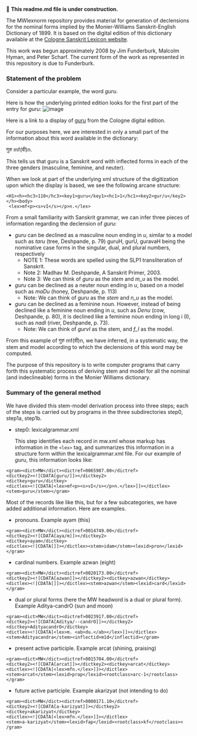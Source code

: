 
:construction: **This readme.md file is under construction.**

The MWlexnorm repository provides material for generation of declensions
for the nominal forms implied by the Monier-Williams Sanskrit-English Dictionary
of 1899.  It is based on the digital edition of this dictionary available at
the [Cologne Sanskrit Lexicon website](http://www.sanskrit-lexicon.uni-koeln.de/).

This work was begun approximately 2008 by Jim Funderburk, Malcolm Hyman, and
Peter Scharf. The current form of the work as represented in this repository
is due to Funderburk.

### Statement of the problem

Consider a particular example, the word *guru*.  

Here is how the underlying printed edition looks for the first part of the entry for *guru*:
![image](https://cloud.githubusercontent.com/assets/6393033/10209289/d49cc7e4-67a7-11e5-8146-a23a8aa5c3b4.png)

Here is a link to a display of [guru](http://www.sanskrit-lexicon.uni-koeln.de/scans/MWScan/2014/web/webtc/indexcaller.php?key=guru) from the Cologne digital
edition.

For our purposes here, we are interested in only a small part of the 
information about this word available in the dictionary:

गुरु mf(वी)n. 

This tells us that guru is a Sanskrit word with inflected forms in each of
the three genders (masculine, feminine, and neuter).

When we look at part of the underlying xml structure of the digitization upon
which the display is based, we see the following arcane structure:
```
<H1><h><hc3>110</hc3><key1>guru</key1><hc1>1</hc1><key2>gur/u</key2></h><body>
 <lex>mf<p><s>vI</s></p>n.</lex> 
```

From a small familiarity with Sanskrit grammar,  we can infer three
pieces of information regarding the declension of *guru*:
* *guru* can be declined as a masculine noun ending in *u*, similar to 
   a model such as *taru* (tree, Deshpande, p. 79)
   guruH, gurU, guravaH  being the nominative case forms in the singular,
   dual, and plural numbers, respectively
   * NOTE 1: These words are spelled using the SLP1 transliteration of Sanskrit.
   * Note 2: Madhav M. Deshpande, A Sanskrit Primer, 2003.
   * Note 3: We can think of *guru* as the *stem* and *m_u* as the model.
* *guru* can be declined as a neuter noun ending in *u*, based on a model
   such as *maDu* (honey, Deshpande, p. 113)
   * Note: We can think of *guru* as the *stem* and *n_u* as the model.
* *guru* can be declined as a feminine noun. However, instead of being
  declined like a feminine noun ending in *u*, such as *Denu* (cow, Deshpande, p. 80), it is declined like a feminine noun ending in long i (I), such as
  *nadI* (river, Deshpande, p. 73).
  * Note: We can think of *gurvI* as the stem, and *f_I* as the model.

From this example of गुरु mf(वी)n, we have inferred, in a systematic way,
the stem and model according to which the declensions of this word may be
computed.   

The purpose of this repository is to write computer programs that carry
forth this systematic process of deriving stem and model for all the
nominal (and indeclineable) forms in the Monier Williams dictionary.

### Summary of the general method

We have divided this stem-model derivation process into three steps; each
of the steps is carried out by programs in the three subdirectories
step0, step1a, step1b.

* step0:  lexicalgrammar.xml

  This step identifies each record in mw.xml whose markup has information in
  the `<lex>` tag, and summarizes this information in a structure form within
  the lexicalgrammar.xml file.  For our example of *guru*, this information
  looks like:
```
<gram><dict>MW</dict><dictref>0065987.00</dictref>
<dictkey2><![CDATA[guru/]]></dictkey2>
<dictkey>guru</dictkey>
<dictlex><![CDATA[<lex>mf<p><s>vI</s></p>n.</lex>]]></dictlex>
<stem>guru</stem></gram>
```
  Most of the records like like this, but for a few subcategories, we have
  added additional information.  Here are examples.
  * pronouns. Example ayam (this)
```
<gram><dict>MW</dict><dictref>0014749.00</dictref>
<dictkey2><![CDATA[aya/m]]></dictkey2>
<dictkey>ayam</dictkey>
<dictlex><![CDATA[]]></dictlex><stem>idam</stem><lexid>pron</lexid>
</gram>
```
  * cardinal numbers. Example azwan (eight)
```
<gram><dict>MW</dict><dictref>0020173.00</dictref>
<dictkey2><![CDATA[azwan]]></dictkey2><dictkey>azwan</dictkey>
<dictlex><![CDATA[]]></dictlex><stem>azwan</stem><lexid>card</lexid></gram>
```
  * dual or plural forms (here the MW headword is a dual or plural form).
    Example Aditya-candrO (sun and moon)
```
<gram><dict>MW</dict><dictref>0023917.00</dictref>
<dictkey2><![CDATA[Aditya/--candrO]]></dictkey2><dictkey>AdityacandrO</dictkey>
<dictlex><![CDATA[<lex>m. <ab>du.</ab></lex>]]></dictlex>
<stem>Adityacandra</stem><inflectid>m1d</inflectid></gram>
```
  * present active participle. Example arcat (shining, praising)
```
<gram><dict>MW</dict><dictref>0015704.00</dictref>
<dictkey2><![CDATA[arcat]]></dictkey2><dictkey>arcat</dictkey>
<dictlex><![CDATA[<lex>mfn.</lex>]]></dictlex>
<stem>arcat</stem><lexid>prap</lexid><rootclass>arc-1</rootclass>
</gram>
```

  * future active participle. Example akarizyat (not intending to do)
```
<gram><dict>MW</dict><dictref>0000171.10</dictref>
<dictkey2><![CDATA[a-karizyat]]></dictkey2><dictkey>akarizyat</dictkey>
<dictlex><![CDATA[<lex>mfn.</lex>]]></dictlex>
<stem>a-karizyat</stem><lexid>fap</lexid><rootclass>kf</rootclass><
/gram>
```